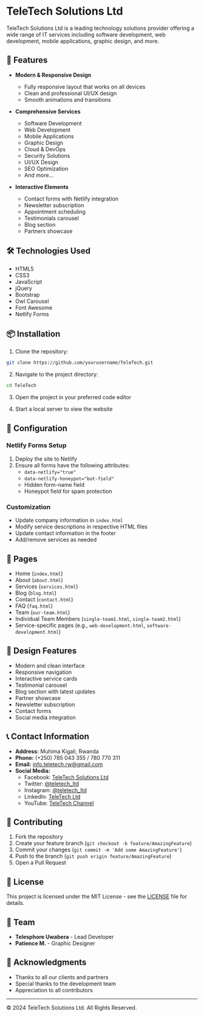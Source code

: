 # TeleTech Solutions Ltd

TeleTech Solutions Ltd is a leading technology solutions provider offering a wide range of IT services including software development, web development, mobile applications, graphic design, and more.

## 🌟 Features

- **Modern & Responsive Design**
  - Fully responsive layout that works on all devices
  - Clean and professional UI/UX design
  - Smooth animations and transitions

- **Comprehensive Services**
  - Software Development
  - Web Development
  - Mobile Applications
  - Graphic Design
  - Cloud & DevOps
  - Security Solutions
  - UI/UX Design
  - SEO Optimization
  - And more...

- **Interactive Elements**
  - Contact forms with Netlify integration
  - Newsletter subscription
  - Appointment scheduling
  - Testimonials carousel
  - Blog section
  - Partners showcase

## 🛠️ Technologies Used

- HTML5
- CSS3
- JavaScript
- jQuery
- Bootstrap
- Owl Carousel
- Font Awesome
- Netlify Forms

## 📦 Installation

1. Clone the repository:
```bash
git clone https://github.com/yourusername/TeleTech.git
```

2. Navigate to the project directory:
```bash
cd TeleTech
```

3. Open the project in your preferred code editor

4. Start a local server to view the website

## 🔧 Configuration

### Netlify Forms Setup
1. Deploy the site to Netlify
2. Ensure all forms have the following attributes:
   - `data-netlify="true"`
   - `data-netlify-honeypot="bot-field"`
   - Hidden form-name field
   - Honeypot field for spam protection

### Customization
- Update company information in `index.html`
- Modify service descriptions in respective HTML files
- Update contact information in the footer
- Add/remove services as needed

## 📱 Pages

- Home (`index.html`)
- About (`about.html`)
- Services (`services.html`)
- Blog (`blog.html`)
- Contact (`contact.html`)
- FAQ (`faq.html`)
- Team (`our-team.html`)
- Individual Team Members (`single-team1.html`, `single-team2.html`)
- Service-specific pages (e.g., `web-development.html`, `software-development.html`)

## 🎨 Design Features

- Modern and clean interface
- Responsive navigation
- Interactive service cards
- Testimonial carousel
- Blog section with latest updates
- Partner showcase
- Newsletter subscription
- Contact forms
- Social media integration

## 📞 Contact Information

- **Address:** Muhima Kigali, Rwanda
- **Phone:** (+250) 785 043 355 / 780 770 311
- **Email:** info.teletech.rw@gmail.com
- **Social Media:**
  - Facebook: [TeleTech Solutions Ltd](https://www.facebook.com/teletechsolutionsltd)
  - Twitter: [@teletech_ltd](https://x.com/teletech_ltd)
  - Instagram: [@teletech_ltd](https://www.instagram.com/teletech_ltd)
  - LinkedIn: [TeleTech Ltd](https://www.linkedin.com/company/teletech-ltd)
  - YouTube: [TeleTech Channel](https://www.youtube.com/watch?v=_mo8WZMAoiY)

## 🤝 Contributing

1. Fork the repository
2. Create your feature branch (`git checkout -b feature/AmazingFeature`)
3. Commit your changes (`git commit -m 'Add some AmazingFeature'`)
4. Push to the branch (`git push origin feature/AmazingFeature`)
5. Open a Pull Request

## 📄 License

This project is licensed under the MIT License - see the [LICENSE](LICENSE) file for details.

## 👥 Team

- **Telesphore Uwabera** - Lead Developer
- **Patience M.** - Graphic Designer

## 🙏 Acknowledgments

- Thanks to all our clients and partners
- Special thanks to the development team
- Appreciation to all contributors

---

© 2024 TeleTech Solutions Ltd. All Rights Reserved.
